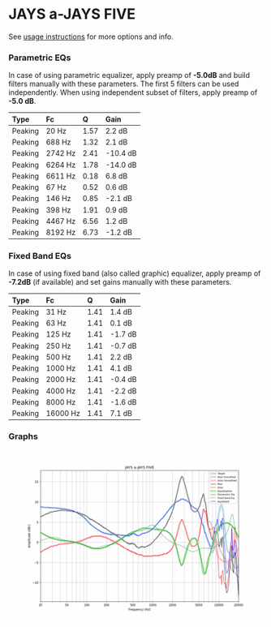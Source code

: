 # JAYS a-JAYS FIVE
See [usage instructions](https://github.com/jaakkopasanen/AutoEq#usage) for more options and info.

### Parametric EQs
In case of using parametric equalizer, apply preamp of **-5.0dB** and build filters manually
with these parameters. The first 5 filters can be used independently.
When using independent subset of filters, apply preamp of **-5.0 dB**.

| Type    | Fc      |    Q | Gain     |
|:--------|:--------|:-----|:---------|
| Peaking | 20 Hz   | 1.57 | 2.2 dB   |
| Peaking | 688 Hz  | 1.32 | 2.1 dB   |
| Peaking | 2742 Hz | 2.41 | -10.4 dB |
| Peaking | 6264 Hz | 1.78 | -14.0 dB |
| Peaking | 6611 Hz | 0.18 | 6.8 dB   |
| Peaking | 67 Hz   | 0.52 | 0.6 dB   |
| Peaking | 146 Hz  | 0.85 | -2.1 dB  |
| Peaking | 398 Hz  | 1.91 | 0.9 dB   |
| Peaking | 4467 Hz | 6.56 | 1.2 dB   |
| Peaking | 8192 Hz | 6.73 | -1.2 dB  |

### Fixed Band EQs
In case of using fixed band (also called graphic) equalizer, apply preamp of **-7.2dB**
(if available) and set gains manually with these parameters.

| Type    | Fc       |    Q | Gain    |
|:--------|:---------|:-----|:--------|
| Peaking | 31 Hz    | 1.41 | 1.4 dB  |
| Peaking | 63 Hz    | 1.41 | 0.1 dB  |
| Peaking | 125 Hz   | 1.41 | -1.7 dB |
| Peaking | 250 Hz   | 1.41 | -0.7 dB |
| Peaking | 500 Hz   | 1.41 | 2.2 dB  |
| Peaking | 1000 Hz  | 1.41 | 4.1 dB  |
| Peaking | 2000 Hz  | 1.41 | -0.4 dB |
| Peaking | 4000 Hz  | 1.41 | -2.2 dB |
| Peaking | 8000 Hz  | 1.41 | -1.6 dB |
| Peaking | 16000 Hz | 1.41 | 7.1 dB  |

### Graphs
![](./JAYS%20a-JAYS%20FIVE.png)